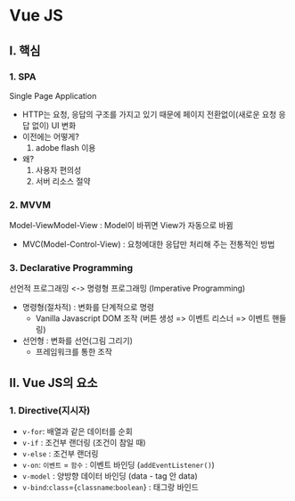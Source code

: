 # Vue JS

## I. 핵심

### 1. SPA

Single Page Application

- HTTP는 요청, 응답의 구조를 가지고 있기 때문에 페이지 전환없이(새로운 요청 응답 없이) UI 변화
- 이전에는 어떻게?
  1. adobe flash 이용
- 왜?
  1. 사용자 편의성
  2. 서버 리소스 절약

### 2. MVVM

Model-ViewModel-View : Model이 바뀌면 View가 자동으로 바뀜

- MVC(Model-Control-View) : 요청에대한 응답만 처리해 주는 전통적인 방법

### 3. Declarative Programming

선언적 프로그래밍
<-> 명령형 프로그래밍 (Imperative Programming)

- 명령형(절차적) : 변화를 단계적으로 명령
  - Vanilla Javascript DOM 조작 (버튼 생성 => 이벤트 리스너 => 이벤트 핸들링)
- 선언형 : 변화를 선언(그림 그리기)
  - 프레임워크를 통한 조작

## II. Vue JS의 요소

### 1. Directive(지시자)

- `v-for`: 배열과 같은 데이터를 순회
- `v-if` : 조건부 랜더링 (조건이 참일 때)
- `v-else` : 조건부 랜더링
- `v-on`: `이벤트` = `함수` : 이벤트 바인딩 (`addEventListener()`)
- `v-model` : 양방향 데이터 바인딩 (data - tag 안 data)
- `v-bind`:`class`={`classname`:`boolean`} : 태그랑 바인드
